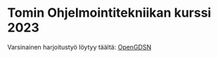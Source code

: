 # Tomin Ohjelmointitekniikan kurssi 2023

Varsinainen harjoitustyö löytyy täältä: [OpenGDSN](./open_gdsn/README.md)
